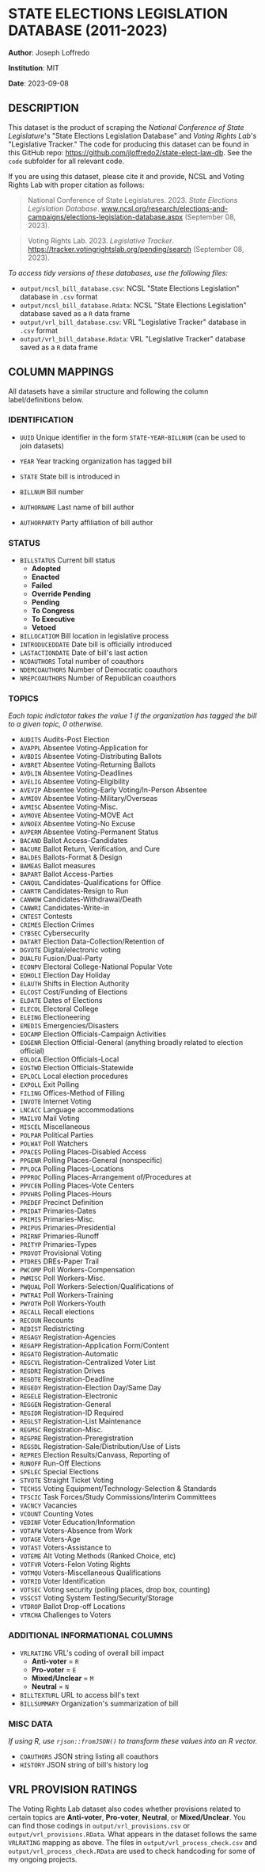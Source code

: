 # STATE ELECTIONS LEGISLATION DATABASE (2011-2023)
**Author**: Joseph Loffredo

**Institution**: MIT

**Date**: 2023-09-08

## DESCRIPTION
This dataset is the product of scraping the *National Conference of State Legislature*'s "State Elections Legislation Database" and *Voting Rights Lab*'s "Legislative Tracker." The code for producing this dataset can be found in this GitHub repo: https://github.com/jloffredo2/state-elect-law-db. See the `code` subfolder for all relevant code.

If you are using this dataset, please cite it and provide, NCSL and Voting Rights Lab with proper citation as follows:

> National Conference of State Legislatures. 2023. *State Elections Legislation Database*. www.ncsl.org/research/elections-and-campaigns/elections-legislation-database.aspx (September 08, 2023).

> Voting Rights Lab. 2023. *Legislative Tracker*. https://tracker.votingrightslab.org/pending/search (September 08, 2023).

*To access tidy versions of these databases, use the following files:*
* `output/ncsl_bill_database.csv`: NCSL "State Elections Legislation" database in `.csv` format
* `output/ncsl_bill_database.Rdata`: NCSL "State Elections Legislation" database saved as a `R` data frame
* `output/vrl_bill_database.csv`: VRL "Legislative Tracker" database in `.csv` format
* `output/vrl_bill_database.Rdata`: VRL "Legislative Tracker" database saved as a `R` data frame

## COLUMN MAPPINGS
All datasets have a similar structure and following the column label/definitions below.
### IDENTIFICATION
* `UUID` Unique identifier in the form `STATE`-`YEAR`-`BILLNUM` (can be used to join datasets)

* `YEAR` Year tracking organization has tagged bill

* `STATE` State bill is introduced in

* `BILLNUM` Bill number

* `AUTHORNAME` Last name of bill author

* `AUTHORPARTY` Party affiliation of bill author

### STATUS
* `BILLSTATUS` 	Current bill status
  * **Adopted**
  * **Enacted**
  * **Failed**
  * **Override Pending**
  * **Pending**
  * **To Congress**
  * **To Executive**
  * **Vetoed**
* `BILLOCATIOM` Bill location in legislative process
* `INTRODUCEDDATE` Date bill is officially introduced
* `LASTACTIONDATE` Date of bill's last action
* `NCOAUTHORS` Total number of coauthors
* `NDEMCOAUTHORS` Number of Democratic coauthors
* `NREPCOAUTHORS` Number of Republican coauthors

### TOPICS
*Each topic indictator takes the value 1 if the organization has tagged the bill to a given topic, 0 otherwise.*
* `AUDITS` 	Audits-Post Election
* `AVAPPL` 	Absentee Voting-Application for
* `AVBDIS` 	Absentee Voting-Distributing Ballots
* `AVBRET` 	Absentee Voting-Returning Ballots
* `AVDLIN`  Absentee Voting-Deadlines
* `AVELIG` 	Absentee Voting-Eligibility
* `AVEVIP` 	Absentee Voting-Early Voting/In-Person Absentee
* `AVMIOV` 	Absentee Voting-Military/Overseas
* `AVMISC` 	Absentee Voting-Misc.
* `AVMOVE` 	Absentee Voting-MOVE Act
* `AVNOEX` 	Absentee Voting-No Excuse
* `AVPERM` 	Absentee Voting-Permanent Status
* `BACAND` 	Ballot Access-Candidates
* `BACURE`  Ballot Return, Verification, and Cure
* `BALDES` 	Ballots-Format & Design
* `BAMEAS`  Ballot measures
* `BAPART` 	Ballot Access-Parties
* `CANQUL` 	Candidates-Qualifications for Office
* `CANRTR` 	Candidates-Resign to Run
* `CANWDW` 	Candidates-Withdrawal/Death
* `CANWRI` 	Candidates-Write-in
* `CNTEST` 	Contests
* `CRIMES` 	Election Crimes
* `CYBSEC` 	Cybersecurity
* `DATART` 	Election Data-Collection/Retention of
* `DGVOTE`  Digital/electronic voting
* `DUALFU` 	Fusion/Dual-Party
* `ECONPV` 	Electoral College-National Popular Vote
* `EDHOLI` 	Election Day Holiday
* `ELAUTH`  Shifts in Election Authority
* `ELCOST` 	Cost/Funding of Elections
* `ELDATE` 	Dates of Elections
* `ELECOL` 	Electoral College
* `ELEING` 	Electioneering
* `EMEDIS` 	Emergencies/Disasters
* `EOCAMP` 	Election Officials-Campaign Activities
* `EOGENR`  Election Official-General (anything broadly related to election official)
* `EOLOCA` 	Election Officials-Local
* `EOSTWD` 	Election Officials-Statewide
* `EPLOCL`  Local election procedures
* `EXPOLL` 	Exit Polling
* `FILING` 	Offices-Method of Filling
* `INVOTE` 	Internet Voting
* `LNCACC`  Language accommodations
* `MAILVO` 	Mail Voting
* `MISCEL` 	Miscellaneous
* `POLPAR` 	Political Parties
* `POLWAT` 	Poll Watchers
* `PPACES` 	Polling Places-Disabled Access
* `PPGENR`  Polling Places-General (nonspecific)
* `PPLOCA` 	Polling Places-Locations
* `PPPROC` 	Polling Places-Arrangement of/Procedures at
* `PPVCEN` 	Polling Places-Vote Centers
* `PPVHRS` 	Polling Places-Hours
* `PREDEF` 	Precinct Definition
* `PRIDAT` 	Primaries-Dates
* `PRIMIS` 	Primaries-Misc.
* `PRIPUS` 	Primaries-Presidential
* `PRIRNF` 	Primaries-Runoff
* `PRITYP` 	Primaries-Types
* `PROVOT` 	Provisional Voting
* `PTDRES` 	DREs-Paper Trail
* `PWCOMP` 	Poll Workers-Compensation
* `PWMISC` 	Poll Workers-Misc.
* `PWQUAL` 	Poll Workers-Selection/Qualifications of
* `PWTRAI` 	Poll Workers-Training
* `PWYOTH` 	Poll Workers-Youth
* `RECALL`  Recall elections
* `RECOUN` 	Recounts
* `REDIST`  Redistricting
* `REGAGY`  Registration-Agencies
* `REGAPP` 	Registration-Application Form/Content
* `REGATO` 	Registration-Automatic
* `REGCVL` 	Registration-Centralized Voter List
* `REGDRI` 	Registration Drives
* `REGDTE` 	Registration-Deadline
* `REGEDY` 	Registration-Election Day/Same Day
* `REGELE` 	Registration-Electronic
* `REGGEN`  Registration-General
* `REGIDR` 	Registration-ID Required
* `REGLST` 	Registration-List Maintenance
* `REGMSC` 	Registration-Misc.
* `REGPRE` 	Registration-Preregistration
* `REGSDL` 	Registration-Sale/Distribution/Use of Lists
* `REPRES` 	Election Results/Canvass, Reporting of
* `RUNOFF` 	Run-Off Elections
* `SPELEC` 	Special Elections
* `STVOTE` 	Straight Ticket Voting
* `TECHSS` 	Voting Equipment/Technology-Selection & Standards
* `TFSCIC` 	Task Forces/Study Commissions/Interim Committees
* `VACNCY` 	Vacancies
* `VCOUNT` 	Counting Votes
* `VEDINF` 	Voter Education/Information
* `VOTAFW` 	Voters-Absence from Work
* `VOTAGE` 	Voters-Age
* `VOTAST` 	Voters-Assistance to
* `VOTEME` 	Alt Voting Methods (Ranked Choice, etc)
* `VOTFVR` 	Voters-Felon Voting Rights
* `VOTMQU` 	Voters-Miscellaneous Qualifications
* `VOTRID` 	Voter Identification
* `VOTSEC`  Voting security (polling places, drop box, counting)
* `VSSCST` 	Voting System Testing/Security/Storage
* `VTDROP`  Ballot Drop-off Locations
* `VTRCHA` 	Challenges to Voters

### ADDITIONAL INFORMATIONAL COLUMNS
* `VRLRATING` 	VRL's coding of overall bill impact
  * **Anti-voter** = `R`
  * **Pro-voter** = `E`
  * **Mixed/Unclear** = `M`
  * **Neutral** = `N`
* `BILLTEXTURL` 	URL to access bill's text
* `BILLSUMMARY` 	Organization's summarization of bill

### MISC DATA
*If using R, use `rjson::fromJSON()` to transform these values into an R vector.*

* `COAUTHORS` 	JSON string listing all coauthors
* `HISTORY` 	JSON string of bill's history log

## VRL PROVISION RATINGS
The Voting Rights Lab dataset also codes whether provisions related to certain topics are **Anti-voter**, **Pro-voter**, **Neutral**, or **Mixed/Unclear**. You can find those codings in `output/vrl_provisions.csv` or `output/vrl_provisions.RData`. What appears in the dataset follows the same `VRLRATING` mapping as above. The files in `output/vrl_process_check.csv` and `output/vrl_process_check.RData` are used to check handcoding for some of my ongoing projects.
